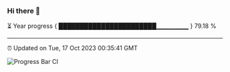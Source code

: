 ### Hi there 👋

⏳ Year progress { ███████████████████████▁▁▁▁▁▁▁ } 79.18 %

---

⏰ Updated on Tue, 17 Oct 2023 00:35:41 GMT

![Progress Bar CI](https://github.com/Shyam-Makwana/GitHub-Actions-Demo/workflows/Progress%20Bar%20CI/badge.svg)
